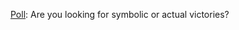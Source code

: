 <a href="https://twitter.com/davewiner/status/1193581586610081794">Poll</a>: Are you looking for symbolic or actual victories?

